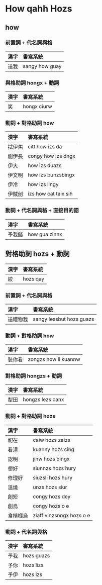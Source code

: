 # How qahh Hozs

## how

### 前置詞 + 代名詞與格

| 漢字 | 書寫系統 |
| :--- | :--- |
| 送我 | sangy how guay |

### 與格助詞 hongx + 動詞

| 漢字 | 書寫系統 |
| :--- | :--- |
| 笑 | hongx ciurw |

### 動詞 + 對格助詞 how

| 漢字 | 書寫系統 |
| :--- | :--- |
| 拭伊焦 | citt how izs da |
| 創伊長 | congy how izs dngx |
| 伊大 | how izs duazs |
| 伊文明 | how izs bunzsbingx |
| 伊冷 | how izs lingy |
| 伊賊刣 | izs how cat taix sih |

### 動詞 + 代名詞與格 + 直接目的語

| 漢字 | 書寫系統 |
| :--- | :--- |
| 予我錢 | how gua zinnx |

## 對格助詞 hozs + 動詞

| 漢字 | 書寫系統 |
| :--- | :--- |
| 絞 | hozs qay |

### 前置詞 + 代名詞與格

| 漢字 | 書寫系統 |
| :--- | :--- |
| 送禮物我 | sangy lessbut hozs guazs |

### 動詞 + 對格助詞 how

| 漢字 | 書寫系統 |
| :--- | :--- |
| 裝你看 | zongzs how li kuannw |

### 對格助詞 hongzs + 動詞

| 漢字 | 書寫系統 |
| :--- | :--- |
| 犁田 | hongzs lezs canx |

### 動詞 + 對格助詞 hozs

| 漢字 | 書寫系統 |
| :--- | :--- |
| 祀在 | caiw hozs zaizs |
| 看清 | kuanny hozs cing |
| 認明 | jinw hozs bingx |
| 想好 | siunnzs hozs hury |
| 修理好 | siuzsli hozs hury |
| 溫燒 | unzs hozs siur |
| 創短 | congy hozs dey |
| 創烏 | congy hozs o e |
| 食檳榔烏 | ziaff vinzsnngx hozs o e |

### 動詞 + 代名詞與格

| 漢字 | 書寫系統 |
| :--- | :--- |
| 予我 | hozs guazs |
| 予你 | hozs lizs |
| 予伊 | hozs izs |
